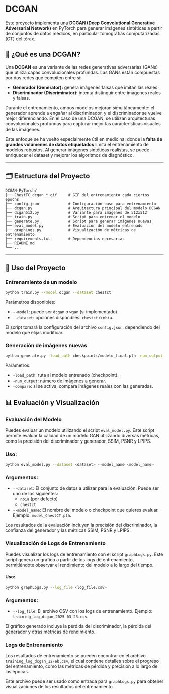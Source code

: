 # DCGAN

Este proyecto implementa una **DCGAN (Deep Convolutional Generative Adversarial Network)** en PyTorch para generar imágenes sintéticas a partir de conjuntos de datos médicos, en particular tomografías computarizadas (CT) del tórax.

## 📌 ¿Qué es una DCGAN?

Una **DCGAN** es una variante de las redes generativas adversarias (GANs) que utiliza capas convolucionales profundas. Las GANs están compuestas por dos redes que compiten entre sí:

- **Generador (Generator):** genera imágenes falsas que imitan las reales.
- **Discriminador (Discriminator):** intenta distinguir entre imágenes reales y falsas.

Durante el entrenamiento, ambos modelos mejoran simultáneamente: el generador aprende a engañar al discriminador, y el discriminador se vuelve mejor diferenciando. En el caso de una DCGAN, se utilizan arquitecturas convolucionales profundas para capturar mejor las características visuales de las imágenes.

Este enfoque se ha vuelto especialmente útil en medicina, donde la **falta de grandes volúmenes de datos etiquetados** limita el entrenamiento de modelos robustos. Al generar imágenes sintéticas realistas, se puede enriquecer el dataset y mejorar los algoritmos de diagnóstico.

---

## 🗂 Estructura del Proyecto

```
DCGAN-PyTorch/
├── ChestTC_dcgan_*.gif     # GIF del entrenamiento cada ciertos epochs
├── config.json             # Configuración base para entrenamiento
├── dcgan.py                # Arquitectura principal del modelo DCGAN
├── dcgan512.py             # Variante para imágenes de 512x512
├── train.py                # Script para entrenar el modelo
├── generate.py             # Script para generar imágenes nuevas
├── eval_model.py           # Evaluación del modelo entrenado
├── graphLogs.py            # Visualización de métricas de entrenamiento
├── requirements.txt        # Dependencias necesarias
├── README.md               
└── ...
```

---

## 🚀 Uso del Proyecto

### Entrenamiento de un modelo

```bash
python train.py --model dcgan --dataset chestct
```

Parámetros disponibles:
- `--model`: puede ser `dcgan` o `wgan` (si implementado).
- `--dataset`: opciones disponibles: `chestct` o `nbia`.

El script tomará la configuración del archivo `config.json`, dependiendo del modelo que elijas modificar.

### Generación de imágenes nuevas

```bash
python generate.py -load_path checkpoints/modelo_final.pth -num_output 10
```

Parámetros:
- `-load_path`: ruta al modelo entrenado (checkpoint).
- `-num_output`: número de imágenes a generar.
- `-compare`: si se activa, compara imágenes reales con las generadas.



## 📊 Evaluación y Visualización

### Evaluación del Modelo

Puedes evaluar un modelo utilizando el script `eval_model.py`. Este script permite evaluar la calidad de un modelo GAN utilizando diversas métricas, como la precisión del discriminador y generador, SSIM, PSNR y LPIPS. 

### Uso:

```bash
python eval_model.py --dataset <dataset> --model_name <model_name>
```

### Argumentos:
- `--dataset`: El conjunto de datos a utilizar para la evaluación. Puede ser uno de los siguientes:
  - `nbia` (por defecto)
  - `chestct`
- `--model_name`: El nombre del modelo o checkpoint que quieres evaluar. Ejemplo: `model_ChestCT.pth`.

Los resultados de la evaluación incluyen la precisión del discriminador, la confianza del generador y las métricas SSIM, PSNR y LPIPS.



### Visualización de Logs de Entrenamiento

Puedes visualizar los logs de entrenamiento con el script `graphLogs.py`. Este script genera un gráfico a partir de los logs de entrenamiento, permitiéndote observar el rendimiento del modelo a lo largo del tiempo.

#### Uso:

```bash
python graphLogs.py --log_file <log_file.csv>
```

### Argumentos:
- `--log_file`: El archivo CSV con los logs de entrenamiento. Ejemplo: `training_log_dcgan_2025-03-23.csv`.

El gráfico generado incluye la pérdida del discriminador, la pérdida del generador y otras métricas de rendimiento.


### Logs de Entrenamiento

Los resultados de entrenamiento se pueden encontrar en el archivo `training_log_dcgan_12Feb.csv`, el cual contiene detalles sobre el progreso del entrenamiento, como las métricas de pérdida y precisión a lo largo de las épocas.

Este archivo puede ser usado como entrada para `graphLogs.py` para obtener visualizaciones de los resultados del entrenamiento.

